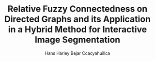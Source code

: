 ---
paperId: 34
author: Hans Harley Bejar Ccacyahuillca
publicationauthor: Bejar Ccacyahuillca, H. H.
title: Relative Fuzzy Connectedness on Directed Graphs and its Application in a Hybrid Method for Interactive Image Segmentation
pdf: --
poster: Poster_Hans_Bejar
alt: --
type: Poster
topic: Deep Learning
subtopic: Machine Learning
link: 
conference: icml
year: 2019
tags: icml-2019-np
location: California, USA
---
